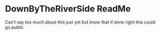 # DownByTheRiverSide ReadMe

Can't say too much about this just yet but know that if done right this could go public
